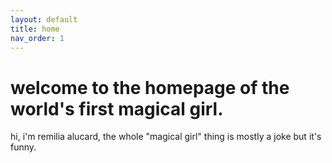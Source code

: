 ```yaml
---
layout: default
title: home
nav_order: 1
---
```



<h1>welcome to the homepage of the world's first magical girl.</h1>
hi, i'm remilia alucard, the whole "magical girl" thing is mostly a joke but it's funny.